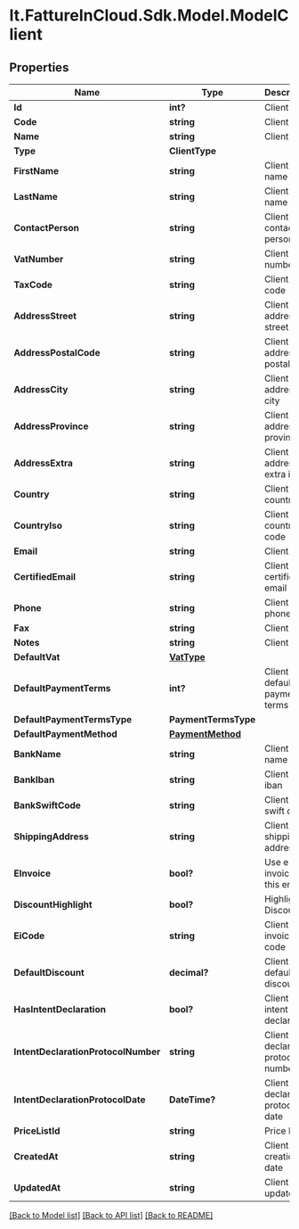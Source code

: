# It.FattureInCloud.Sdk.Model.ModelClient

## Properties

Name | Type | Description | Notes
------------ | ------------- | ------------- | -------------
**Id** | **int?** | Client id | [optional] 
**Code** | **string** | Client code | [optional] 
**Name** | **string** | Client name | [optional] 
**Type** | **ClientType** |  | [optional] 
**FirstName** | **string** | Client first name | [optional] 
**LastName** | **string** | Client last name | [optional] 
**ContactPerson** | **string** | Client contact person | [optional] 
**VatNumber** | **string** | Client vat number | [optional] 
**TaxCode** | **string** | Client tax code | [optional] 
**AddressStreet** | **string** | Client address street | [optional] 
**AddressPostalCode** | **string** | Client address postal code | [optional] 
**AddressCity** | **string** | Client address city | [optional] 
**AddressProvince** | **string** | Client address province | [optional] 
**AddressExtra** | **string** | Client address extra info | [optional] 
**Country** | **string** | Client country | [optional] 
**CountryIso** | **string** | Client country iso code | [optional] 
**Email** | **string** | Client email | [optional] 
**CertifiedEmail** | **string** | Client certified email | [optional] 
**Phone** | **string** | Client phone | [optional] 
**Fax** | **string** | Client fax | [optional] 
**Notes** | **string** | Client extra | [optional] 
**DefaultVat** | [**VatType**](VatType.md) |  | [optional] 
**DefaultPaymentTerms** | **int?** | Client default payment terms | [optional] 
**DefaultPaymentTermsType** | **PaymentTermsType** |  | [optional] 
**DefaultPaymentMethod** | [**PaymentMethod**](PaymentMethod.md) |  | [optional] 
**BankName** | **string** | Client bank name | [optional] 
**BankIban** | **string** | Client bank iban | [optional] 
**BankSwiftCode** | **string** | Client bank swift code | [optional] 
**ShippingAddress** | **string** | Client shipping address | [optional] 
**EInvoice** | **bool?** | Use e-invoices for this entity | [optional] 
**DiscountHighlight** | **bool?** | Highlight Discount | [optional] 
**EiCode** | **string** | Client e-invoice code  | [optional] 
**DefaultDiscount** | **decimal?** | Client default discount | [optional] 
**HasIntentDeclaration** | **bool?** | Client has intent declaration | [optional] 
**IntentDeclarationProtocolNumber** | **string** | Client intent declaration protocol number | [optional] 
**IntentDeclarationProtocolDate** | **DateTime?** | Client intent declaration protocol date | [optional] 
**PriceListId** | **string** | Price list id | [optional] 
**CreatedAt** | **string** | Client creation date | [optional] 
**UpdatedAt** | **string** | Client last update date | [optional] 

[[Back to Model list]](../README.md#documentation-for-models) [[Back to API list]](../README.md#documentation-for-api-endpoints) [[Back to README]](../README.md)

